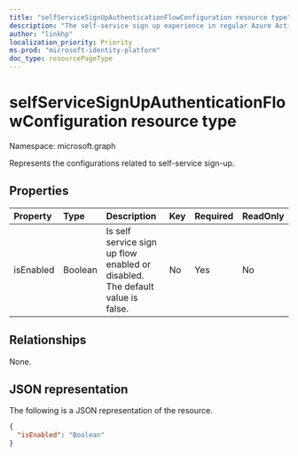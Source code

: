 ```yaml
---
title: "selfServiceSignUpAuthenticationFlowConfiguration resource type"
description: "The self-service sign up experience in regular Azure Active Directory (Azure AD) tenants (otherwsie known as ExtId/ExId/BYOI) enables  users to initiate a self-service sign up flow."
author: "linkhp"
localization_priority: Priority
ms.prod: "microsoft-identity-platform"
doc_type: resourcePageType
---
```


# selfServiceSignUpAuthenticationFlowConfiguration resource type


Namespace: microsoft.graph

Represents the configurations related to self-service sign-up.

## Properties
|Property|Type|Description|Key|Required|ReadOnly|
|:-------|:---|:----------|:--|:-------|:-------|
|isEnabled|Boolean|Is self service sign up flow enabled or disabled. The default value is false. |No|Yes|No|

## Relationships
None.

## JSON representation
The following is a JSON representation of the resource.
<!-- {
  "blockType": "resource",
  "@odata.type": "microsoft.graph.selfServiceSignUpAuthenticationFlowConfiguration"
}
-->
<!--{
  "@odata.type": "#microsoft.graph.selfServiceSignUpAuthenticationFlowConfiguration",
  "isEnabled": "Boolean"
}-->

``` json
{
  "isEnabled": "Boolean"
}
```
